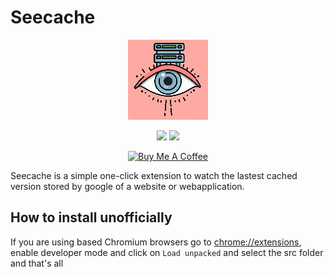 # Seecache

<p align="center">
    <img src="./icons/icon128.png"/>
</p>

<p align="center">
    <img src="https://img.shields.io/badge/Status-pending-yellow?style=flat&logo=googlechrome"/>
    <img src="https://img.shields.io/badge/Current-unpublished-gray?style=flat&logo=googlechrome&logoColor=blue"/>
</p>

<p align="center">
<a href="https://www.buymeacoffee.com/devrafx" target="_blank"><img src="https://www.buymeacoffee.com/assets/img/custom_images/orange_img.png" alt="Buy Me A Coffee"></a>
</p>

Seecache is a simple one-click extension to watch the lastest cached version stored by google of a website or webapplication.

## How to install unofficially

If you are using based Chromium browsers go to [chrome://extensions](chrome://extensions), enable developer mode and click on `Load unpacked` and select the src folder and that's all

